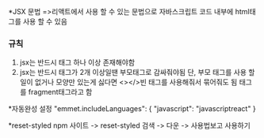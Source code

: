 \*JSX 문법
=>리액트에서 사용 할 수 있는 문법으로
자바스크립트 코드 내부에 html태그를 사용 할 수 있음

### 규칙

1. jsx는 반드시 태그 하나 이상 존재해야함
2. jsx는 반드시 태그가 2개 이상일땐
   부모태그로 감싸줘야됨
   단, 부모 태그를 사용 할 일이 없거나 모양만 있는게 싫다면
   <></>빈 태그를 사용해줘서 묶어줘도 됨
   태그를 fragment태그라고 함

\*자동완성 설정
"emmet.includeLanguages": {
"javascript": "javascriptreact"
}

\*reset-styled
npm 사이트 -> reset-styled 검색 -> 다운 -> 사용법보고 사용하기
